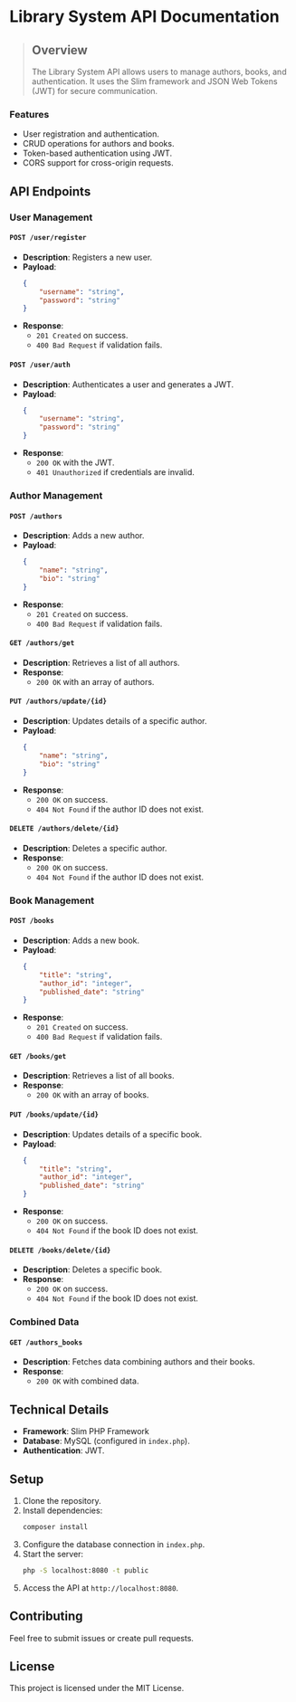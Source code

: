 
# Library System API Documentation

>## Overview
>The Library System API allows users to manage authors, books, and authentication. It uses the Slim framework and JSON Web Tokens (JWT) for secure communication.

### Features
- User registration and authentication.
- CRUD operations for authors and books.
- Token-based authentication using JWT.
- CORS support for cross-origin requests.

## API Endpoints

### User Management
#### `POST /user/register`
- **Description**: Registers a new user.
- **Payload**: 
  ```json
  {
      "username": "string",
      "password": "string"
  }
  ```
- **Response**:
  - `201 Created` on success.
  - `400 Bad Request` if validation fails.

#### `POST /user/auth`
- **Description**: Authenticates a user and generates a JWT.
- **Payload**:
  ```json
  {
      "username": "string",
      "password": "string"
  }
  ```
- **Response**:
  - `200 OK` with the JWT.
  - `401 Unauthorized` if credentials are invalid.

### Author Management
#### `POST /authors`
- **Description**: Adds a new author.
- **Payload**:
  ```json
  {
      "name": "string",
      "bio": "string"
  }
  ```
- **Response**:
  - `201 Created` on success.
  - `400 Bad Request` if validation fails.

#### `GET /authors/get`
- **Description**: Retrieves a list of all authors.
- **Response**:
  - `200 OK` with an array of authors.

#### `PUT /authors/update/{id}`
- **Description**: Updates details of a specific author.
- **Payload**:
  ```json
  {
      "name": "string",
      "bio": "string"
  }
  ```
- **Response**:
  - `200 OK` on success.
  - `404 Not Found` if the author ID does not exist.

#### `DELETE /authors/delete/{id}`
- **Description**: Deletes a specific author.
- **Response**:
  - `200 OK` on success.
  - `404 Not Found` if the author ID does not exist.

### Book Management
#### `POST /books`
- **Description**: Adds a new book.
- **Payload**:
  ```json
  {
      "title": "string",
      "author_id": "integer",
      "published_date": "string"
  }
  ```
- **Response**:
  - `201 Created` on success.
  - `400 Bad Request` if validation fails.

#### `GET /books/get`
- **Description**: Retrieves a list of all books.
- **Response**:
  - `200 OK` with an array of books.

#### `PUT /books/update/{id}`
- **Description**: Updates details of a specific book.
- **Payload**:
  ```json
  {
      "title": "string",
      "author_id": "integer",
      "published_date": "string"
  }
  ```
- **Response**:
  - `200 OK` on success.
  - `404 Not Found` if the book ID does not exist.

#### `DELETE /books/delete/{id}`
- **Description**: Deletes a specific book.
- **Response**:
  - `200 OK` on success.
  - `404 Not Found` if the book ID does not exist.

### Combined Data
#### `GET /authors_books`
- **Description**: Fetches data combining authors and their books.
- **Response**:
  - `200 OK` with combined data.

## Technical Details
- **Framework**: Slim PHP Framework
- **Database**: MySQL (configured in `index.php`).
- **Authentication**: JWT.

## Setup
1. Clone the repository.
2. Install dependencies:
   ```bash
   composer install
   ```
3. Configure the database connection in `index.php`.
4. Start the server:
   ```bash
   php -S localhost:8080 -t public
   ```
5. Access the API at `http://localhost:8080`.

## Contributing
Feel free to submit issues or create pull requests.

## License
This project is licensed under the MIT License.
